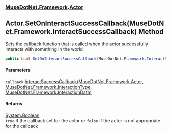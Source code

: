### [MuseDotNet.Framework](./MuseDotNet-Framework.md 'MuseDotNet.Framework').[Actor](./Actor.md 'MuseDotNet.Framework.Actor')
## Actor.SetOnInteractSuccessCallback(MuseDotNet.Framework.InteractSuccessCallback) Method
Sets the callback function that is called when the actor successfully interacts with something in the world  
```csharp
public bool SetOnInteractSuccessCallback(MuseDotNet.Framework.InteractSuccessCallback callback);
```
#### Parameters
<a name='MuseDotNet-Framework-Actor-SetOnInteractSuccessCallback(MuseDotNet-Framework-InteractSuccessCallback)-callback'></a>
`callback` [InteractSuccessCallback(MuseDotNet.Framework.Actor, MuseDotNet.Framework.InteractionType, MuseDotNet.Framework.InteractionData)](./InteractSuccessCallback(Actor_InteractionType_InteractionData).md 'MuseDotNet.Framework.InteractSuccessCallback(MuseDotNet.Framework.Actor, MuseDotNet.Framework.InteractionType, MuseDotNet.Framework.InteractionData)')  
  
#### Returns
[System.Boolean](https://docs.microsoft.com/en-us/dotnet/api/System.Boolean 'System.Boolean')  
`true` if the callback set for the actor or `false` if the actor is not appropriate for the callback  
